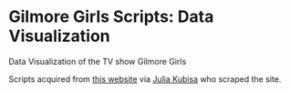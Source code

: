 # Gilmore Girls Scripts: Data Visualization 
Data Visualization of the TV show Gilmore Girls

Scripts acquired from [this website](https://transcripts.foreverdreaming.org/viewforum.php?f=22) via [Julia Kubisa](https://github.com/juliakubisa/gilmore-girls-network) who scraped the site.  

